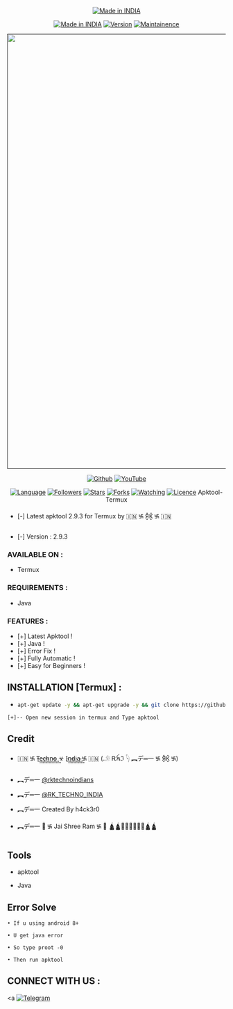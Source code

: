 <p align="center">
<a href="https://h4ck3r0.github.io/"><img title="Made in INDIA" src="https://img.shields.io/badge/MADE%20IN-INDIA-SCRIPT?colorA=%23ff8100&colorB=%23017e40&colorC=%23ff0000&style=for-the-badge"></a>
</p>
<p align="center">
<a href="https://h4ck3r0.github.io/"><img title="Made in INDIA" src="https://img.shields.io/badge/Tool-Apktool-green.svg?style=flat-square"></a>
<a href="https://h4ck3r0.github.io/"><img title="Version" src="https://img.shields.io/badge/Version-1.0-green.svg?style=flat-square"></a>
<a href="https://h4ck3r0.github.io/"><img title="Maintainence" src="https://img.shields.io/badge/Maintained%3F-yes-green.svg?style=flat-square"></a>
</p>
<p align="center">
 <a href=""><img src="https://user-images.githubusercontent.com/46929618/150729143-6180cef9-6625-44b6-a27f-1da95c9af153.png" width="1000" hight="300"></a>
</p>
<p align="center">
<a href="https://github.com/h4ck3r0"><img title="Github" src="https://img.shields.io/badge/H4CK3R-RAJ-brightgreen?style=for-the-badge&logo=github"></a>
<a href="https://youtu.be/VDeLnDxVziw"><img title="YouTube" src="https://img.shields.io/badge/YouTube-H4CK3R-red?style=for-the-badge&logo=Youtube"></a>
</p>
<p align="center">
<a href="https://github.com/h4ck3r0"><img title="Language" src="https://img.shields.io/badge/Made%20with-Bash-1f425f.svg?v=103&style=flat-square"></a>
<a href="https://github.com/h4ck3r0"><img title="Followers" src="https://img.shields.io/github/followers/h4ck3r0?color=blue&style=flat-square"></a>
<a href="https://github.com/h4ck3r0"><img title="Stars" src="https://img.shields.io/github/stars/h4ck3r0/Apktool-termux?color=red&style=flat-square"></a>
<a href="https://github.com/h4ck3r0"><img title="Forks" src="https://img.shields.io/github/forks/h4ck3r0/Apktool-termux?color=red&style=flat-square"></a>
<a href="https://github.com/h4ck3r0"><img title="Watching" src="https://img.shields.io/github/watchers/h4ck3r0/Apktool-termux?label=Watchers&color=blue&style=flat-square"></a>
<a href="https://github.com/h4ck3r0"><img title="Licence" src="https://img.shields.io/badge/License-GNU-blue.svg?style=flat-square"></a>
<Credit
 
 ### Apktool-Termux


* [-] Latest apktool 2.9.3 for Termux by 🇮🇳 ࿗ Я͓̽K͓̽ ࿗ 🇮🇳

* [-] Version : 2.9.3


### AVAILABLE ON :

* Termux

### REQUIREMENTS :

* Java


### FEATURES :
* [+] Latest Apktool !
* [+] Java  !
* [+] Error Fix !
* [+] Fully Automatic !
* [+] Easy for Beginners !

## INSTALLATION [Termux] :

* ```bash
  apt-get update -y && apt-get upgrade -y && git clone https://github.com/h4ck3r0/Apktool-termux && cd Apktool-termux && chmod +x * && bash setup.sh && bash apktool.sh
```
[+]-- Open new session in termux and Type apktool
```

## Credit

* 🇮🇳 ࿗ T̴͢͢e̴͢͢c̴͢͢h̴͢͢n̴͢͢o̴͢͢ ☣ I̴͢͢n̴͢͢d̴͢͢i̴͢͢a̴͢͢ ࿗ 🇮🇳 (𓄂 Ꭱꫝℑ 𓆐 ︻デ═一 ࿗ Я͓̽K͓̽ ࿗)

* ︻デ═一 [@rktechnoindians](https://t.me/rktechnoindians)

* ︻デ═一 [@RK_TECHNO_INDIA](https://t.me/RK_TECHNO_INDIA)

* ︻デ═一 Created By h4ck3r0

* ︻デ═一 🚩 ࿗ Jai Shree Ram ࿗ 🚩
                🛕🛕🙏🏻🙏🏻🙏🏻🛕🛕
                
## Tools

* apktool 
 
* Java
 
## Error Solve

```
• If u using android 8+

• U get java error

• So type proot -0

• Then run apktool
```
## CONNECT WITH US :
<a </a>
[![Telegram](https://img.shields.io/badge/TELEGRAM-CHANNEL-red?style=for-the-badge&logo=telegram)](https://t.me/rktechnoindians)

